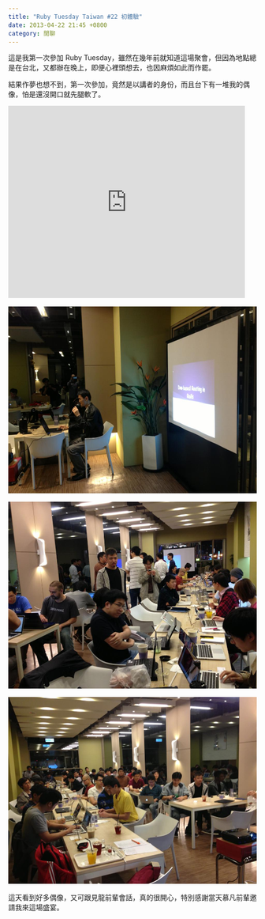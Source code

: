 ```yaml
---
title: "Ruby Tuesday Taiwan #22 初體驗"
date: 2013-04-22 21:45 +0800
category: 閒聊
---
```


這是我第一次參加 Ruby Tuesday，雖然在幾年前就知道這場聚會，但因為地點總是在台北，又都辦在晚上，即便心裡頭想去，也因麻煩如此而作罷。

結果作夢也想不到，第一次參加，竟然是以講者的身份，而且台下有一堆我的偶像，怕是還沒開口就先腿軟了。

<iframe src="https://docs.google.com/presentation/d/13y-6Axgmu339C4lhOHNvcEtrR7xhgCJ6I-Ro5zR5nss/embed?start=false&loop=false&delayms=3000" frameborder="0" width="480" height="389" allowfullscreen="true" mozallowfullscreen="true" webkitallowfullscreen="true"></iframe>

![](/images/ruby-tuesday-tw.jpg)

![](/images/ruby-tuesday-tw2.jpg)

![](/images/ruby-tuesday-tw3.jpg)

這天看到好多偶像，又可跟見龍前輩會話，真的很開心，特別感謝當天慕凡前輩邀請我來這場盛宴。
